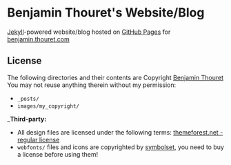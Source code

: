 # Benjamin Thouret's Website/Blog

[Jekyll](http://github.com/mojombo/jekyll)-powered website/blog hosted
on [GitHub Pages](http://pages.github.com/) for
[benjamin.thouret.com](http://benjamin.thouret.com)

## License

The following directories and their contents are Copyright [Benjamin Thouret](mailto:ben@2ret.com)
You may not reuse anything therein without my permission:

* `_posts/`
* `images/my_copyright/`

___Third-party:__

* All design files are licensed under the following terms: [themeforest.net - regular license](http://themeforest.net/licenses/regular_extended)
* `webfonts/` files and icons are copyrighted by [symbolset](http://symbolset.com/), you need to buy a license before using them!
